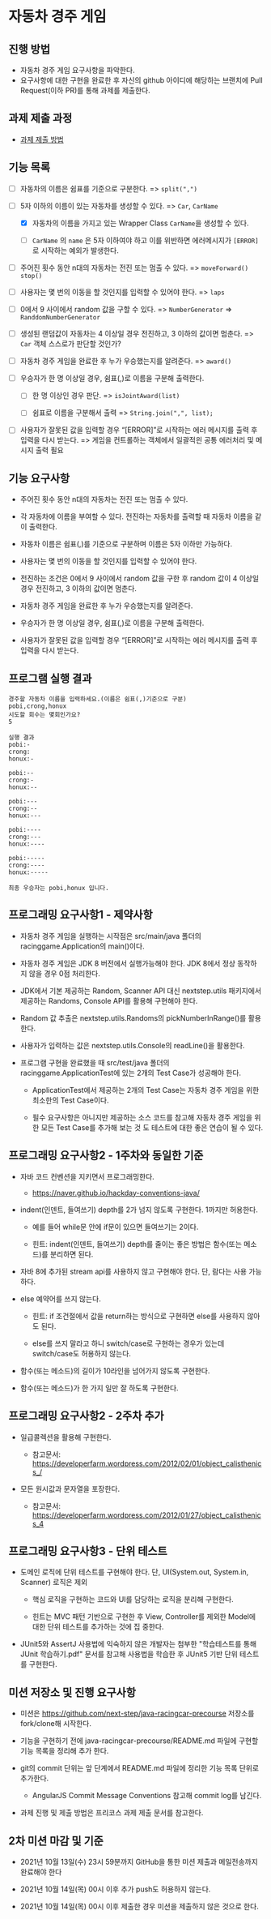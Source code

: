 # 자동차 경주 게임

## 진행 방법

* 자동차 경주 게임 요구사항을 파악한다.
* 요구사항에 대한 구현을 완료한 후 자신의 github 아이디에 해당하는 브랜치에 Pull Request(이하 PR)를 통해 과제를 제출한다.

## 과제 제출 과정

* [과제 제출 방법](https://github.com/next-step/nextstep-docs/tree/master/precourse)

## 기능 목록

* [ ] 자동차의 이름은 쉼표를 기준으로 구분한다. => `split(",")`

* [ ] 5자 이하의 이름이 있는 자동차를 생성할 수 있다. => `Car`, `CarName`

    * [x] 자동차의 이름을 가지고 있는 Wrapper Class `CarName`을 생성할 수 있다.

    * [ ] `CarName` 의 `name` 은 5자 이하여야 하고 이를 위반하면 에러메시지가 `[ERROR]` 로 시작하는 예외가 발생한다.

* [ ] 주어진 횟수 동안 n대의 자동차는 전진 또는 멈출 수 있다. => `moveForward()` `stop()`

* [ ] 사용자는 몇 번의 이동을 할 것인지를 입력할 수 있어야 한다. => `laps`

* [ ] 0에서 9 사이에서 random 값을 구할 수 있다. => `NumberGenerator` => `RanddomNumberGenerator`

* [ ] 생성된 랜덤값이 자동차는 4 이상일 경우 전진하고, 3 이하의 값이면 멈춘다. => `Car` 객체 스스로가 판단할 것인가?

* [ ] 자동차 경주 게임을 완료한 후 누가 우승했는지를 알려준다. => `award()`

* [ ] 우승자가 한 명 이상일 경우, 쉼표(,)로 이름을 구분해 출력한다.

    * [ ] 한 명 이상인 경우 판단. => `isJointAward(list)`

    * [ ] 쉼표로 이름을 구분해서 출력 => `String.join(",", list);`

* [ ] 사용자가 잘못된 값을 입력할 경우 “[ERROR]”로 시작하는 에러 메시지를 출력 후 입력을 다시 받는다. => 게임을 컨트롤하는 객체에서 일괄적읜 공통 에러처리 및 메시지 출력 필요

## 기능 요구사항

* 주어진 횟수 동안 n대의 자동차는 전진 또는 멈출 수 있다.

* 각 자동차에 이름을 부여할 수 있다. 전진하는 자동차를 출력할 때 자동차 이름을 같이 출력한다.

* 자동차 이름은 쉼표(,)를 기준으로 구분하며 이름은 5자 이하만 가능하다.

* 사용자는 몇 번의 이동을 할 것인지를 입력할 수 있어야 한다.

* 전진하는 조건은 0에서 9 사이에서 random 값을 구한 후 random 값이 4 이상일 경우 전진하고, 3 이하의 값이면 멈춘다.

* 자동차 경주 게임을 완료한 후 누가 우승했는지를 알려준다.

* 우승자가 한 명 이상일 경우, 쉼표(,)로 이름을 구분해 출력한다.

* 사용자가 잘못된 값을 입력할 경우 “[ERROR]”로 시작하는 에러 메시지를 출력 후 입력을 다시 받는다.

## 프로그램 실행 결과

```shell
경주할 자동차 이름을 입력하세요.(이름은 쉼표(,)기준으로 구분)
pobi,crong,honux
시도할 회수는 몇회인가요?
5

실행 결과
pobi:-
crong:
honux:-

pobi:--
crong:-
honux:--

pobi:---
crong:--
honux:---

pobi:----
crong:---
honux:----

pobi:-----
crong:----
honux:-----

최종 우승자는 pobi,honux 입니다.
```

## 프로그래밍 요구사항1 - 제약사항

* 자동차 경주 게임을 실행하는 시작점은 src/main/java 폴더의 racinggame.Application의 main()이다.

* 자동차 경주 게임은 JDK 8 버전에서 실행가능해야 한다. JDK 8에서 정상 동작하지 않을 경우 0점 처리한다.

* JDK에서 기본 제공하는 Random, Scanner API 대신 nextstep.utils 패키지에서 제공하는 Randoms, Console API를 활용해 구현해야 한다.

* Random 값 추출은 nextstep.utils.Randoms의 pickNumberInRange()를 활용한다.

* 사용자가 입력하는 값은 nextstep.utils.Console의 readLine()을 활용한다.

* 프로그램 구현을 완료했을 때 src/test/java 폴더의 racinggame.ApplicationTest에 있는 2개의 Test Case가 성공해야 한다.

    * ApplicationTest에서 제공하는 2개의 Test Case는 자동차 경주 게임을 위한 최소한의 Test Case이다.

    * 필수 요구사항은 아니지만 제공하는 소스 코드를 참고해 자동차 경주 게임을 위한 모든 Test Case를 추가해 보는 것 도 테스트에 대한 좋은 연습이 될 수 있다.

## 프로그래밍 요구사항2 - 1주차와 동일한 기준

* 자바 코드 컨벤션을 지키면서 프로그래밍한다.

    * https://naver.github.io/hackday-conventions-java/

* indent(인덴트, 들여쓰기) depth를 2가 넘지 않도록 구현한다. 1까지만 허용한다.

    * 예를 들어 while문 안에 if문이 있으면 들여쓰기는 2이다.

    * 힌트: indent(인덴트, 들여쓰기) depth를 줄이는 좋은 방법은 함수(또는 메소드)를 분리하면 된다.

* 자바 8에 추가된 stream api를 사용하지 않고 구현해야 한다. 단, 람다는 사용 가능하다.

* else 예약어를 쓰지 않는다.

    * 힌트: if 조건절에서 값을 return하는 방식으로 구현하면 else를 사용하지 않아도 된다.

    * else를 쓰지 말라고 하니 switch/case로 구현하는 경우가 있는데 switch/case도 허용하지 않는다.

* 함수(또는 메소드)의 길이가 10라인을 넘어가지 않도록 구현한다.

* 함수(또는 메소드)가 한 가지 일만 잘 하도록 구현한다.

## 프로그래밍 요구사항2 - 2주차 추가

* 일급콜렉션을 활용해 구현한다.

    * 참고문서: https://developerfarm.wordpress.com/2012/02/01/object_calisthenics_/

* 모든 원시값과 문자열을 포장한다.

    * 참고문서: https://developerfarm.wordpress.com/2012/01/27/object_calisthenics_4

## 프로그래밍 요구사항3 - 단위 테스트

* 도메인 로직에 단위 테스트를 구현해야 한다. 단, UI(System.out, System.in, Scanner) 로직은 제외

    * 핵심 로직을 구현하는 코드와 UI를 담당하는 로직을 분리해 구현한다.

    * 힌트는 MVC 패턴 기반으로 구현한 후 View, Controller를 제외한 Model에 대한 단위 테스트를 추가하는 것에 집 중한다.

* JUnit5와 AssertJ 사용법에 익숙하지 않은 개발자는 첨부한 "학습테스트를 통해 JUnit 학습하기.pdf" 문서를 참고해 사용법을 학습한 후 JUnit5 기반 단위 테스트를 구현한다.

## 미션 저장소 및 진행 요구사항

* 미션은 https://github.com/next-step/java-racingcar-precourse 저장소를 fork/clone해 시작한다.

* 기능을 구현하기 전에 java-racingcar-precourse/README.md 파일에 구현할 기능 목록을 정리해 추가 한다.

* git의 commit 단위는 앞 단계에서 README.md 파일에 정리한 기능 목록 단위로 추가한다.

    * AngularJS Commit Message Conventions 참고해 commit log를 남긴다.

* 과제 진행 및 제출 방법은 프리코스 과제 제출 문서를 참고한다.

## 2차 미션 마감 및 기준

* 2021년 10월 13일(수) 23시 59분까지 GitHub을 통한 미션 제출과 메일전송까지 완료해야 한다

* 2021년 10월 14일(목) 00시 이후 추가 push도 허용하지 않는다.

* 2021년 10월 14일(목) 00시 이후 제출한 경우 미션을 제출하지 않은 것으로 한다.